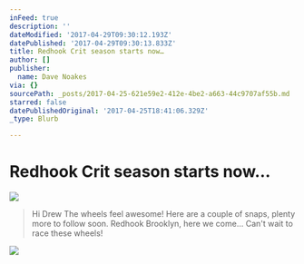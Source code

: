 ```yaml
---
inFeed: true
description: ''
dateModified: '2017-04-29T09:30:12.193Z'
datePublished: '2017-04-29T09:30:13.833Z'
title: Redhook Crit season starts now…
author: []
publisher:
  name: Dave Noakes
via: {}
sourcePath: _posts/2017-04-25-621e59e2-412e-4be2-a663-44c9707af55b.md
starred: false
datePublishedOriginal: '2017-04-25T18:41:06.329Z'
_type: Blurb

---
```

# Redhook Crit season starts now...
![](https://the-grid-user-content.s3-us-west-2.amazonaws.com/0bc52158-9ebd-4951-9db5-99f299288f6c.jpg)

> Hi Drew
> The wheels feel awesome! Here are a couple of snaps, plenty more to follow soon. Redhook Brooklyn, here we come... 
> Can't wait to race these wheels! 

![](https://the-grid-user-content.s3-us-west-2.amazonaws.com/76f5aaa0-abd0-463c-a239-d286637e0d54.jpg)